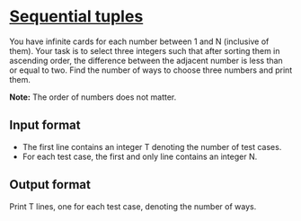 # [Sequential tuples][link]

You have infinite cards for each number between 1 and N (inclusive of them). Your task is to select three integers such that after sorting them in ascending order, the difference between the adjacent number is less than or equal to two. Find the number of ways to choose three numbers and print them.

**Note:** The order of numbers does not matter.

## Input format

- The first line contains an integer T denoting the number of test cases.
- For each test case, the first and only line contains an integer N.

## Output format

Print T lines, one for each test case, denoting the number of ways.

[link]: https://www.hackerearth.com/practice/algorithms/dynamic-programming/introduction-to-dynamic-programming-1/practice-problems/algorithm/sequential-tuples-ea494c73/

